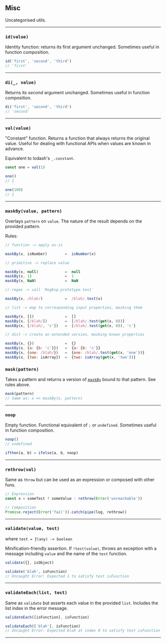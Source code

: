## Misc

Uncategorised utils.

---

### `id(value)`

Identity function: returns its first argument unchanged. Sometimes useful in function composition.

```js
id('first', 'second', 'third')
// 'first'
```

---

### `di(_, value)`

Returns its _second_ argument unchanged. Sometimes useful in function composition.

```js
di('first', 'second', 'third')
// 'second'
```

---

### `val(value)`

"Constant" function. Returns a function that always returns the original value. Useful for dealing with functional APIs when values are known in advance.

Equivalent to lodash's `_.constant`.

```js
const one = val(1)

one()
// 1

one(100)
// 1
```

---

### `maskBy(value, pattern)`

Overlays `pattern` on `value`. The nature of the result depends on the provided
pattern.

Rules:

```js
// function -> apply as-is

maskBy(x, isNumber)        =  isNumber(x)

// primitive -> replace value

maskBy(x, null)            =  null
maskBy(x, 1)               =  1
maskBy(x, NaN)             =  NaN

// regex -> call `RegExp.prototype.test`

maskBy(x, /blah/)          =  /blah/.test(x)

// list -> map to corresponding input properties, masking them

maskBy(x, [])              =  []
maskBy(x, [/blah/])        =  [/blah/.test(get(x, 0))]
maskBy(x, [/blah/, 'c'])   =  [/blah/.test(get(x, 0)), 'c']

// dict -> create an extended version, masking known properties

maskBy(x, {})              =  {}
maskBy(x, {a: {b: 'c'}})   =  {a: {b: 'c'}}
maskBy(x, {one: /blah/})   =  {one: /blah/.test(get(x, 'one'))}
maskBy(x, {two: isArray})  =  {two: isArray(get(x, 'two'))}
```

### `mask(pattern)`

Takes a pattern and returns a version of [`maskBy`](#-maskby-pattern-value-) bound to that pattern. See rules above.

```js
mask(pattern)
// Same as: x => maskBy(x, pattern)
```

---

### `noop`

Empty function. Functional equivalent of `;` or `undefined`. Sometimes useful in function composition.

```js
noop()
// undefined

ifthen(a, b) = ifelse(a, b, noop)
```

---

### `rethrow(val)`

Same as `throw` but can be used as an expression or composed with other funs.

```js
// Expression
const x = someTest ? someValue : rethrow(Error('unreachable'))

// Composition
Promise.reject(Error('fail')).catch(pipe(log, rethrow))
```

---

### `validate(value, test)`

where `test = ƒ(any) -> boolean`

Minification-friendly assertion. If `!test(value)`, throws an exception with a message including `value` and the name of the `test` function.

```js
validate({}, isObject)

validate('blah', isFunction)
// Uncaught Error: Expected 1 to satisfy test isFunction
```

---

### `validateEach(list, test)`

Same as `validate` but asserts each value in the provided `list`. Includes the list index in the error message.

```js
validateEach([isFunction], isFunction)

validateEach(['blah'], isFunction)
// Uncaught Error: Expected blah at index 0 to satisfy test isFunction
```

----
